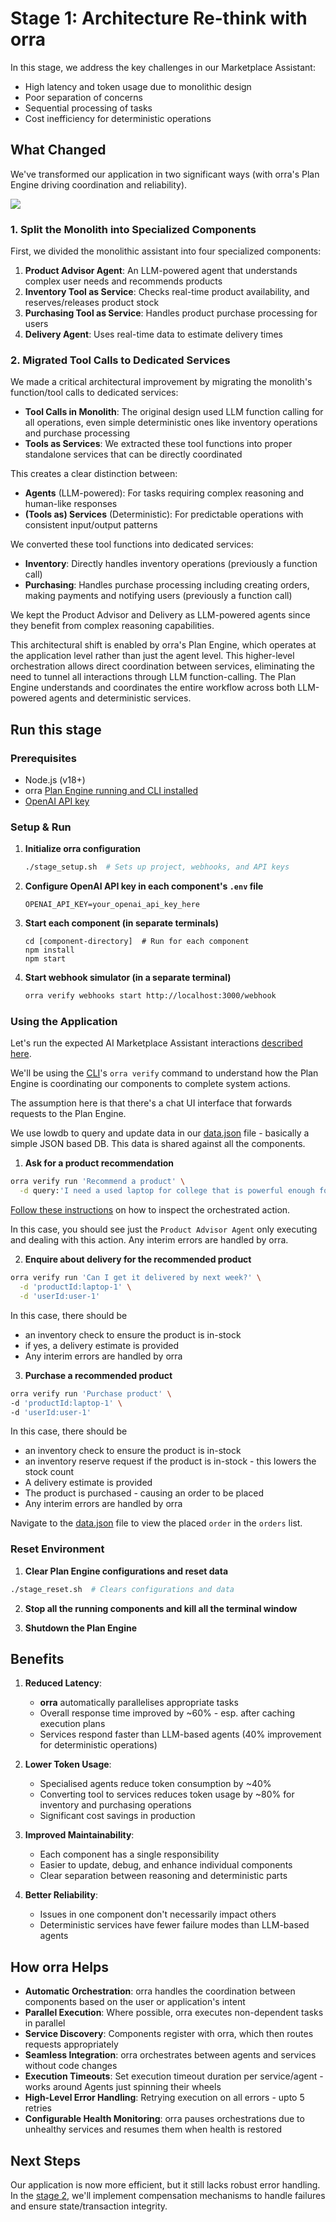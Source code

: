 # Stage 1: Architecture Re-think with orra

In this stage, we address the key challenges in our Marketplace Assistant:
- High latency and token usage due to monolithic design
- Poor separation of concerns
- Sequential processing of tasks
- Cost inefficiency for deterministic operations

## What Changed

We've transformed our application in two significant ways (with orra's Plan Engine driving coordination and reliability).

![](images/ArchitectureRethink1.png)

### 1. Split the Monolith into Specialized Components

First, we divided the monolithic assistant into four specialized components:

1. **Product Advisor Agent**: An LLM-powered agent that understands complex user needs and recommends products
2. **Inventory Tool as Service**: Checks real-time product availability, and reserves/releases product stock
3. **Purchasing Tool as Service**: Handles product purchase processing for users
4. **Delivery Agent**: Uses real-time data to estimate delivery times

### 2. Migrated Tool Calls to Dedicated Services

We made a critical architectural improvement by migrating the monolith's function/tool calls to dedicated services:

- **Tool Calls in Monolith**: The original design used LLM function calling for all operations, even simple deterministic ones like inventory operations and purchase processing
- **Tools as Services**: We extracted these tool functions into proper standalone services that can be directly coordinated

This creates a clear distinction between:

- **Agents** (LLM-powered): For tasks requiring complex reasoning and human-like responses
- **(Tools as) Services** (Deterministic): For predictable operations with consistent input/output patterns

We converted these tool functions into dedicated services:
- **Inventory**: Directly handles inventory operations (previously a function call)
- **Purchasing**: Handles purchase processing including creating orders, making payments and notifying users (previously a function call)

We kept the Product Advisor and Delivery as LLM-powered agents since they benefit from complex reasoning capabilities.

This architectural shift is enabled by orra's Plan Engine, which operates at the application level rather than just the agent level. This higher-level orchestration allows direct coordination between services, eliminating the need to tunnel all interactions through LLM function-calling. The Plan Engine understands and coordinates the entire workflow across both LLM-powered agents and deterministic services.  

## Run this stage

### Prerequisites
- Node.js (v18+)
- orra [Plan Engine running and CLI installed](https://github.com/orra-dev/orra/tree/main#installation)
- [OpenAI API key](https://platform.openai.com/docs/api-reference/authentication)

### Setup & Run

1. **Initialize orra configuration**
   ```bash
   ./stage_setup.sh  # Sets up project, webhooks, and API keys

2. **Configure OpenAI API key in each component's `.env` file**
   ```shell
   OPENAI_API_KEY=your_openai_api_key_here
   ```
3. **Start each component (in separate terminals)**
   ```shell
   cd [component-directory]  # Run for each component
   npm install
   npm start
   ```
4. **Start webhook simulator (in a separate terminal)**
   ```bash
   orra verify webhooks start http://localhost:3000/webhook
   ```
### Using the Application

Let's run the expected AI Marketplace Assistant interactions [described here](../README.md#example-user-interaction). 

We'll be using the [CLI](https://github.com/orra-dev/orra/blob/main/docs/cli.md)'s `orra verify` command to understand how the Plan Engine is coordinating our components to complete system actions.

The assumption here is that there's a chat UI interface that forwards requests to the Plan Engine.

We use lowdb to query and update data in our [data.json](data.json) file - basically a simple JSON based DB. This data is shared against all the components.  

1. **Ask for a product recommendation**

```bash
orra verify run 'Recommend a product' \
  -d query:'I need a used laptop for college that is powerful enough for programming, under $800.'
```
[Follow these instructions](https://github.com/orra-dev/orra/blob/main/docs/cli.md#orchestration-actions) on how to inspect the orchestrated action.

In this case, you should see just the `Product Advisor Agent` only executing and dealing with this action. Any interim errors are handled by orra.   

2. **Enquire about delivery for the recommended product**

```bash
orra verify run 'Can I get it delivered by next week?' \
  -d 'productId:laptop-1' \
  -d 'userId:user-1'
```

In this case, there should be
- an inventory check to ensure the product is in-stock
- if yes, a delivery estimate is provided
- Any interim errors are handled by orra

3. **Purchase a recommended product**

```bash
orra verify run 'Purchase product' \
-d 'productId:laptop-1' \
-d 'userId:user-1'
```

In this case, there should be
- an inventory check to ensure the product is in-stock
- an inventory reserve request if the product is in-stock - this lowers the stock count
- A delivery estimate is provided
- The product is purchased - causing an order to be placed
- Any interim errors are handled by orra

Navigate to the [data.json](data.json) file to view the placed `order` in the `orders` list.

### Reset Environment

1. **Clear Plan Engine configurations and reset data**
```bash
./stage_reset.sh  # Clears configurations and data
```

2. **Stop all the running components and kill all the terminal window**

3. **Shutdown the Plan Engine**

## Benefits

1. **Reduced Latency**:
    - **orra** automatically parallelises appropriate tasks
    - Overall response time improved by ~60% - esp. after caching execution plans
    - Services respond faster than LLM-based agents (40% improvement for deterministic operations)

2. **Lower Token Usage**:
    - Specialised agents reduce token consumption by ~40%
    - Converting tool to services reduces token usage by ~80% for inventory and purchasing operations
    - Significant cost savings in production

3. **Improved Maintainability**:
    - Each component has a single responsibility
    - Easier to update, debug, and enhance individual components
    - Clear separation between reasoning and deterministic parts

4. **Better Reliability**:
    - Issues in one component don't necessarily impact others
    - Deterministic services have fewer failure modes than LLM-based agents

## How orra Helps

- **Automatic Orchestration**: orra handles the coordination between components based on the user or application's intent
- **Parallel Execution**: Where possible, orra executes non-dependent tasks in parallel
- **Service Discovery**: Components register with orra, which then routes requests appropriately
- **Seamless Integration**: orra orchestrates between agents and services without code changes
- **Execution Timeouts**: Set execution timeout duration per service/agent - works around Agents just spinning their wheels
- **High-Level Error Handling**: Retrying execution on all errors - upto 5 retries
- **Configurable Health Monitoring**: orra pauses orchestrations due to unhealthy services and resumes them when health is restored

## Next Steps

Our application is now more efficient, but it still lacks robust error handling. In the [stage 2](../stage2-consistency), we'll implement compensation mechanisms to handle failures and ensure state/transaction integrity.
